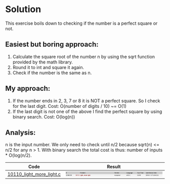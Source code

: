 # Solution

This exercise boils down to checking if the number is a perfect square
or not.

## Easiest but boring approach:
1. Calculate the square root of the number n by using the sqrt function
provided by the math library.
2. Round it to int and square it again.
3. Check if the number is the same as n.

## My approach:
1. If the number ends in 2, 3, 7 or 8 it is NOT a perfect square. So I
check for the last digit. Cost: O(number of digits / 10) ~= O(1)
2. If the last digit is not one of the above I find the perfect square
by using binary search. Cost: O(log(n))

## Analysis:
n is the input number. We only need to check until n/2 because
sqrt(n) <= n/2 for any n > 1. With binary search the total cost is thus:
number of inputs * O(log(n/2).

Code | Result
--- | ---
[10110_light_more_light.c](10110_light_more_light.c) | ![uva result](10110_result.png)
